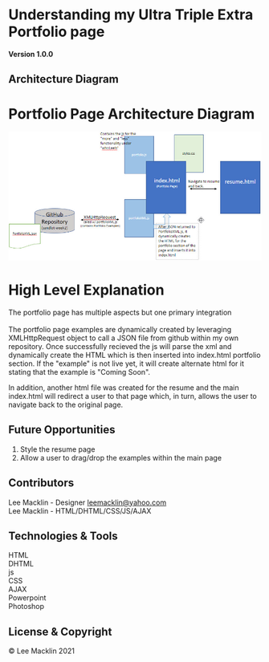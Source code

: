 # Understanding my Ultra Triple Extra Portfolio page
**Version 1.0.0**
## Architecture Diagram
<div id="archDiagram">
    <p><H1>Portfolio Page Architecture Diagram</H1>
    <a href="https://macktrain.github.io/sandlot-week2/">
        <img src="/assets/images/archDiagram.jpg" 
            alt="To the Horiseon Home Page">
    </a>
</div>
<div id="Header">
    <p><H1>High Level Explanation</H1>
    <p>The portfolio page has multiple aspects but one primary integration<br><br>The portfolio page examples are dynamically created by leveraging XMLHttpRequest object
    to call a JSON file from github within my own repository. Once successfully recieved the js will parse the xml and dynamically create the HTML which is then inserted into index.html portfolio section.  If the "example" is not live yet, it will create alternate html for it stating that the example is "Coming Soon". 
    </p>
    In addition, another html file was created for the resume and the main index.html will redirect a user to that page which, in turn, allows the user to navigate back to the original page.
    <p>
</div>

## Future Opportunities
<ol type="1">
    <li>Style the resume page</li>
    <li>Allow a user to drag/drop the examples within the main page</li>
</ol>

## Contributors
Lee Macklin - Designer <a href="leemacklin@yahoo.com">leemacklin@yahoo.com</a> <br>
Lee Macklin - HTML/DHTML/CSS/JS/AJAX

## Technologies & Tools
HTML <br>
DHTML <br>
js <br>
CSS <br>
AJAX <br>
Powerpoint <br>
Photoshop <br>

## License & Copyright
© Lee Macklin 2021 <br>


